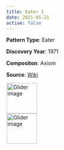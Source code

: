 ```yaml
---
title: Eater 1
date: 2021-05-21
active: false
---
```



**Pattern Type**: Eater

**Discovery Year**: 1971

**Compositon**: Axiom

**Source**: [Wiki](https://www.conwaylife.com/wiki/Eater_1)
<!--more-->

<p>
<script type="text/javascript" src="https://www.conwaylife.com/js/lv-plugin.js"></script></p>

<div class="rle"><div class="codebox"><div style="display:none; position: relative; z-index: 1031;"><code>2o$obo$2bo$2b2o!
#C [[ THEME 6 GRID GRIDMAJOR 0 ZOOM 32.0 ]]
#C [[ COLOR ARROW Fuchsia ARROWSIZE 3 0.1 ARROWALPHA 0.70 ]]
#C [[  ARROW -2 5 5 5 32  ]]
#C [[ COLOR ARROW Lime ARROWSIZE 3 0.1 ARROWALPHA 0.70 ]]
#C [[  ARROW 5 5 5 -2 32  ]]
#C [[ COLOR ARROW Salmon ARROWSIZE 3 0.1 ARROWALPHA 0.70 ]]
#C [[  ARROW 5 -2 -2 -2 32  ]]
#C [[ COLOR ARROW Gray ARROWSIZE 3 0.1 ARROWALPHA 0.70 ]]
#C [[  ARROW -2 -2 -2 5 32  ]]
#C [[ COLOR LABEL Green LABELSIZE 40  LABELALPHA 0.70 ]]
#C [[ LABEL 2 -3 32 "Eater 1" ]]
</code></div></div><canvas width="760" height="560" style="margin-left:1px; position: relative; z-index: 1031;"><noscript> <a href="https://www.conwaylife.com/wiki/File:Glider.png" class="image" title="Glider image"><img alt="Glider image" src="https://www.conwaylife.com/w/images/7/79/Glider.png" decoding="async" width="81" height="81" /></a> </noscript></canvas></div>

<div class="rle"><div class="codebox"><div style="display:none; position: relative; z-index: 1031;"><code>x = 0, y = 0, rule = B3/S23
2o$2o!
#C [[ THEME 6 GRID GRIDMAJOR 0 ZOOM 32.0 ]]
#C [[ COLOR ARROW Purple ARROWSIZE 3 0.1 ARROWALPHA 0.70 ]]
#C [[  ARROW -2 3 3 3 32  ]]
#C [[ COLOR ARROW Cyan ARROWSIZE 3 0.1 ARROWALPHA 0.70 ]]
#C [[  ARROW 3 3 3 -2 32  ]]
#C [[ COLOR ARROW Yellow ARROWSIZE 3 0.1 ARROWALPHA 0.70 ]]
#C [[  ARROW 3 -2 -2 -2 32  ]]
#C [[ COLOR ARROW Brown ARROWSIZE 3 0.1 ARROWALPHA 0.70 ]]
#C [[  ARROW -2 -2 -2 3 32  ]]
#C [[ COLOR LABEL Green LABELSIZE 40  LABELALPHA 0.70 ]]
#C [[ LABEL 0 -3 32 "Block" ]]
</code></div></div><canvas width="760" height="560" style="margin-left:1px; position: relative; z-index: 1031;"><noscript> <a href="https://www.conwaylife.com/wiki/File:Glider.png" class="image" title="Glider image"><img alt="Glider image" src="https://www.conwaylife.com/w/images/7/79/Glider.png" decoding="async" width="81" height="81" /></a> </noscript></canvas></div>
